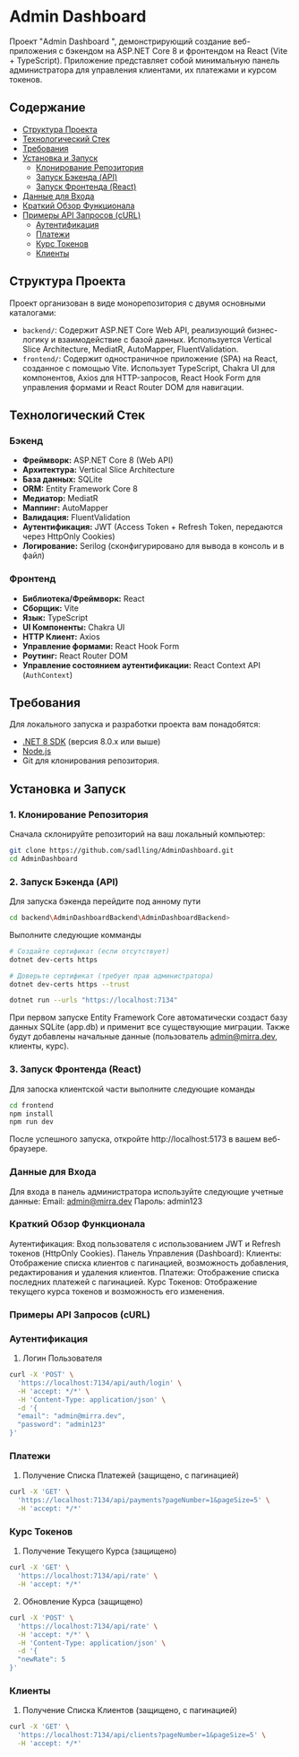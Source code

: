 # Admin Dashboard

Проект "Admin Dashboard ", демонстрирующий создание веб-приложения с бэкендом на ASP.NET Core 8 и фронтендом на React (Vite + TypeScript). Приложение представляет собой минимальную панель администратора для управления клиентами, их платежами и курсом токенов.

## Содержание

- [Структура Проекта](#структура-проекта)
- [Технологический Стек](#технологический-стек)
- [Требования](#требования)
- [Установка и Запуск](#установка-и-запуск)
  - [Клонирование Репозитория](#1-клонирование-репозитория)
  - [Запуск Бэкенда (API)](#2-запуск-бэкенда-api)
  - [Запуск Фронтенда (React)](#3-запуск-фронтенда-react)
- [Данные для Входа](#данные-для-входа)
- [Краткий Обзор Функционала](#краткий-обзор-функционала)
- [Примеры API Запросов (cURL)](#примеры-api-запросов-curl)
  - [Аутентификация](#аутентификация)
  - [Платежи](#платежи)
  - [Курс Токенов](#курс-токенов)
  - [Клиенты](#клиенты)

## Структура Проекта

Проект организован в виде монорепозитория с двумя основными каталогами:

- `backend/`: Содержит ASP.NET Core Web API, реализующий бизнес-логику и взаимодействие с базой данных. Используется Vertical Slice Architecture, MediatR, AutoMapper, FluentValidation.
- `frontend/`: Содержит одностраничное приложение (SPA) на React, созданное с помощью Vite. Использует TypeScript, Chakra UI для компонентов, Axios для HTTP-запросов, React Hook Form для управления формами и React Router DOM для навигации.

## Технологический Стек

### Бэкенд

- **Фреймворк:** ASP.NET Core 8 (Web API)
- **Архитектура:** Vertical Slice Architecture
- **База данных:** SQLite
- **ORM:** Entity Framework Core 8
- **Медиатор:** MediatR
- **Маппинг:** AutoMapper
- **Валидация:** FluentValidation
- **Аутентификация:** JWT (Access Token + Refresh Token, передаются через HttpOnly Cookies)
- **Логирование:** Serilog (сконфигурировано для вывода в консоль и в файл)

### Фронтенд

- **Библиотека/Фреймворк:** React
- **Сборщик:** Vite
- **Язык:** TypeScript
- **UI Компоненты:** Chakra UI
- **HTTP Клиент:** Axios
- **Управление формами:** React Hook Form
- **Роутинг:** React Router DOM
- **Управление состоянием аутентификации:** React Context API (`AuthContext`)

## Требования

Для локального запуска и разработки проекта вам понадобятся:

- [.NET 8 SDK](https://dotnet.microsoft.com/download/dotnet/8.0) (версия 8.0.x или выше)
- [Node.js](https://nodejs.org/)
- Git для клонирования репозитория.

## Установка и Запуск

### 1. Клонирование Репозитория

Сначала склонируйте репозиторий на ваш локальный компьютер:

```bash
git clone https://github.com/sadlling/AdminDashboard.git
cd AdminDashboard
```

### 2. Запуск Бэкенда (API)

Для запуска бэкенда перейдите под анному пути

```bash
cd backend\AdminDashboardBackend\AdminDashboardBackend>
```

Выполните следующие комманды

```bash
# Создайте сертификат (если отсутствует)
dotnet dev-certs https

# Доверьте сертификат (требует прав администратора)
dotnet dev-certs https --trust

dotnet run --urls "https://localhost:7134"
```

При первом запуске Entity Framework Core автоматически создаст базу данных SQLite (app.db) и применит все существующие миграции. Также будут добавлены начальные данные (пользователь admin@mirra.dev, клиенты, курс).

### 3. Запуск Фронтенда (React)

Для запоска клиентской части выполните следующие команды

```bash
cd frontend
npm install
npm run dev
```

После успешного запуска, откройте http://localhost:5173 в вашем веб-браузере.

### Данные для Входа

Для входа в панель администратора используйте следующие учетные данные:
Email: admin@mirra.dev
Пароль: admin123

### Краткий Обзор Функционала

Аутентификация: Вход пользователя с использованием JWT и Refresh токенов (HttpOnly Cookies).
Панель Управления (Dashboard):
Клиенты: Отображение списка клиентов с пагинацией, возможность добавления, редактирования и удаления клиентов.
Платежи: Отображение списка последних платежей с пагинацией.
Курс Токенов: Отображение текущего курса токенов и возможность его изменения.

### Примеры API Запросов (cURL)

### Аутентификация

1. Логин Пользователя

```bash
curl -X 'POST' \
  'https://localhost:7134/api/auth/login' \
  -H 'accept: */*' \
  -H 'Content-Type: application/json' \
  -d '{
  "email": "admin@mirra.dev",
  "password": "admin123"
}'
```

### Платежи

1. Получение Списка Платежей (защищено, с пагинацией)

```bash
curl -X 'GET' \
  'https://localhost:7134/api/payments?pageNumber=1&pageSize=5' \
  -H 'accept: */*'
```

### Курс Токенов

1. Получение Текущего Курса (защищено)

```bash
curl -X 'GET' \
  'https://localhost:7134/api/rate' \
  -H 'accept: */*'
```

2. Обновление Курса (защищено)

```bash
curl -X 'POST' \
  'https://localhost:7134/api/rate' \
  -H 'accept: */*' \
  -H 'Content-Type: application/json' \
  -d '{
  "newRate": 5
}'
```

### Клиенты

1. Получение Списка Клиентов (защищено, с пагинацией)

```bash
curl -X 'GET' \
  'https://localhost:7134/api/clients?pageNumber=1&pageSize=5' \
  -H 'accept: */*'
```
